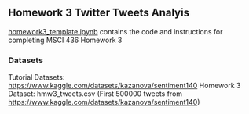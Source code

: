 ## Homework 3 Twitter Tweets Analyis
[homework3_template.ipynb](https://github.com/jmpark0808/pyspark/blob/hmw3/homework3_template.ipynb) contains the code and instructions for completing MSCI 436 Homework 3

### Datasets
Tutorial Datasets: https://www.kaggle.com/datasets/kazanova/sentiment140
Homework 3 Dataset: hmw3_tweets.csv (First 500000 tweets from https://www.kaggle.com/datasets/kazanova/sentiment140)
